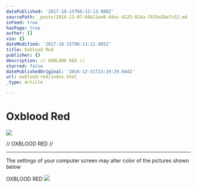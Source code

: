 ```yaml
---
datePublished: '2017-10-15T08:13:13.988Z'
sourcePath: _posts/2016-12-07-66b21ee8-84ac-4125-82da-f835e2be7c52.md
inFeed: true
hasPage: true
author: []
via: {}
dateModified: '2017-10-15T08:13:12.985Z'
title: Oxblood Red
publisher: {}
description: // OXBLOOD RED //
starred: false
datePublishedOriginal: '2016-12-31T23:19:29.044Z'
url: oxblood-red/index.html
_type: Article

---
```

# Oxblood Red
![](https://the-grid-user-content.s3-us-west-2.amazonaws.com/93ffaa0c-4ce6-4e42-965a-86bb6c73371d.jpg)

// OXBLOOD RED //

---

The settings of your computer screen may alter color of the pictures shown below

OXBLOOD RED
![](https://the-grid-user-content.s3-us-west-2.amazonaws.com/a69e3a0f-c3d8-4627-b78d-ac0d00ef25be.jpg)